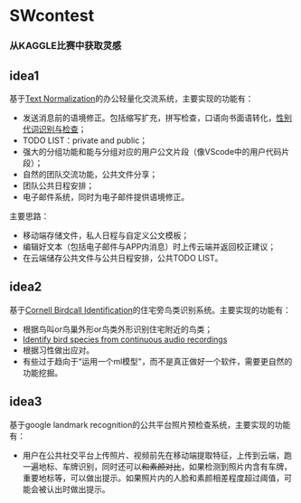 # SWcontest

### 从KAGGLE比赛中获取灵感

## idea1

基于[Text Normalization](https://www.kaggle.com/c/text-normalization-challenge-english-language)的办公轻量化交流系统，主要实现的功能有：

- 发送消息前的语境修正。包括缩写扩充，拼写检查，口语向书面语转化，[性别代词识别与检查](https://www.kaggle.com/c/gendered-pronoun-resolution)；
- TODO LIST：private and public；
- 强大的分组功能和能与分组对应的用户公文片段（像VScode中的用户代码片段）；
- 自然的团队交流功能，公共文件分享；
- 团队公共日程安排；
- 电子邮件系统，同时为电子邮件提供语境修正。

主要思路：

- 移动端存储文件，私人日程与自定义公文模板；
- 编辑好文本（包括电子邮件与APP内消息）时上传云端并返回校正建议；
- 在云端储存公共文件与公共日程安排，公共TODO LIST。



## idea2

基于[Cornell Birdcall Identification](https://www.kaggle.com/c/birdsong-recognition)的住宅旁鸟类识别系统。主要实现的功能有：

- 根据鸟叫or鸟巢外形or鸟类外形识别住宅附近的鸟类；
- [Identify bird species from continuous audio recordings](https://www.kaggle.com/c/the-icml-2013-bird-challenge)
- 根据习性做出应对。
- 有些过于趋向于“运用一个ml模型"，而不是真正做好一个软件，需要更自然的功能挖掘。

## idea3

基于google landmark recognition的公共平台照片预检查系统，主要实现的功能有：

- 用户在公共社交平台上传照片、视频前先在移动端提取特征，上传到云端，跑一遍地标、车牌识别，同时还可以~~和素颜对比~~，如果检测到照片内含有车牌，重要地标等，可以做出提示。如果照片内的人脸和素颜相差程度超过阈值，可能会被认出时做出提示。

## 

